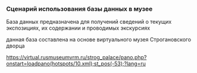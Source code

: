 ### Сценарий использования базы данных в музее

База данных предназначена для получений сведений о текущих экспозициях, их содержании и проводимых экскурсиях

данная база составлена на основе виртуального музея Строгановского дворца

https://virtual.rusmuseumvrm.ru/strog_palace/pano.php?onstart=loadpano(hotspots/10.xml);st_pos(-53);?lang=ru

